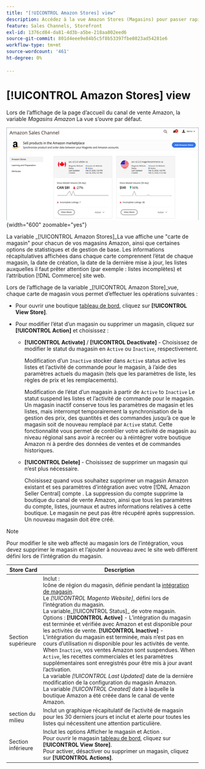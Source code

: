 ```yaml
---
title: "[!UICONTROL Amazon Stores] view"
description: Accédez à la vue Amazon Stores (Magasins) pour passer rapidement en revue les statistiques de base de chacun de vos magasins Amazon et les options de gestion des accès.
feature: Sales Channels, Storefront
exl-id: 1376cd84-da81-4d3b-a5be-218aa802eed6
source-git-commit: 801d4eee9e84b5c5f8b53397fbe8023ad54281e6
workflow-type: tm+mt
source-wordcount: '461'
ht-degree: 0%

---
```


# [!UICONTROL Amazon Stores] view

Lors de l’affichage de la page d’accueil du canal de vente Amazon, la variable _Magasins Amazon_ La vue s’ouvre par défaut.

![Vue Magasins Amazon](assets/amazon-sales-channel-home-tabs.png){width="600" zoomable="yes"}

La variable _[!UICONTROL Amazon Stores]_La vue affiche une &quot;carte de magasin&quot; pour chacun de vos magasins Amazon, ainsi que certaines options de statistiques et de gestion de base. Les informations récapitulatives affichées dans chaque carte comprennent l’état de chaque magasin, la date de création, la date de la dernière mise à jour, les listes auxquelles il faut prêter attention (par exemple : listes incomplètes) et l’attribution [!DNL Commerce] site web.

Lors de l’affichage de la variable _[!UICONTROL Amazon Store]_vue, chaque carte de magasin vous permet d’effectuer les opérations suivantes :

- Pour ouvrir une boutique [tableau de bord](./amazon-store-dashboard.md), cliquez sur **[!UICONTROL View Store]**.

- Pour modifier l’état d’un magasin ou supprimer un magasin, cliquez sur **[!UICONTROL Action]** et choisissez :

   - **[!UICONTROL Activate]** / **[!UICONTROL Deactivate]** - Choisissez de modifier le statut du magasin en `Active` ou `Inactive`, respectivement.

     Modification d’un `Inactive` stocker dans `Active` status active les listes et l’activité de commande pour le magasin, à l’aide des paramètres actuels du magasin (tels que les paramètres de liste, les règles de prix et les remplacements).

     Modification de l’état d’un magasin à partir de `Active` to `Inactive` Le statut suspend les listes et l’activité de commande pour le magasin. Un magasin inactif conserve tous les paramètres de magasin et les listes, mais interrompt temporairement la synchronisation de la gestion des prix, des quantités et des commandes jusqu’à ce que le magasin soit de nouveau remplacé par `Active` statut. Cette fonctionnalité vous permet de contrôler votre activité de magasin au niveau régional sans avoir à recréer ou à réintégrer votre boutique Amazon ni à perdre des données de ventes et de commandes historiques.

   - **[!UICONTROL Delete]** - Choisissez de supprimer un magasin qui n’est plus nécessaire.

     Choisissez quand vous souhaitez supprimer un magasin Amazon existant et ses paramètres d’intégration avec votre [!DNL Amazon Seller Central] compte . La suppression du compte supprime la boutique du canal de vente Amazon, ainsi que tous les paramètres du compte, listes, journaux et autres informations relatives à cette boutique. Le magasin ne peut pas être récupéré après suppression. Un nouveau magasin doit être créé.

>[!NOTE]
>Pour modifier le site web affecté au magasin lors de l’intégration, vous devez supprimer le magasin et l’ajouter à nouveau avec le site web différent défini lors de l’intégration du magasin.

| Store Card | Description |
|----------------|-----------------------------------------------------------------------------------------------------------------------------------------------------------------------------------------------------------------------------------------------------------------------------------------------------------------------------------------------------------------------------------------------------------------------------------------------------------------------------------------------------------------------------------------------------------------------------------------------------------------------------------------------------------------------------------------------------------------------------------------------------------------------------------------------------------------------|
| Section supérieure | Inclut : <br>Icône de région du magasin, définie pendant la [intégration de magasin](./store-integration.md).<br> Le _[!UICONTROL Magento Website]_, défini lors de l’intégration du magasin.<br>La variable_[!UICONTROL Status]_ de votre magasin. Options : **[!UICONTROL Active]** - L’intégration du magasin est terminée et vérifiée avec Amazon et est disponible pour les activités de vente. **[!UICONTROL Inactive]** - L’intégration du magasin est terminée, mais n’est pas en cours d’utilisation ni disponible pour les activités de vente. When `Inactive`, vos ventes Amazon sont suspendues. When `Active`, les recettes commerciales et les paramètres supplémentaires sont enregistrés pour être mis à jour avant l’activation.<br>La variable *[!UICONTROL Last Updated]* date de la dernière modification de la configuration du magasin Amazon.<br>La variable *[!UICONTROL Created]* date à laquelle la boutique Amazon a été créée dans le canal de vente Amazon. |
| section du milieu | Inclut un graphique récapitulatif de l’activité de magasin pour les 30 derniers jours et inclut et alerte pour toutes les listes qui nécessitent une attention particulière. |
| Section inférieure | Inclut les options Afficher le magasin et Action .<br>Pour ouvrir le magasin [tableau de bord](./amazon-store-dashboard.md), cliquez sur **[!UICONTROL View Store]**.<br>Pour activer, désactiver ou supprimer un magasin, cliquez sur **[!UICONTROL Actions]**. |

